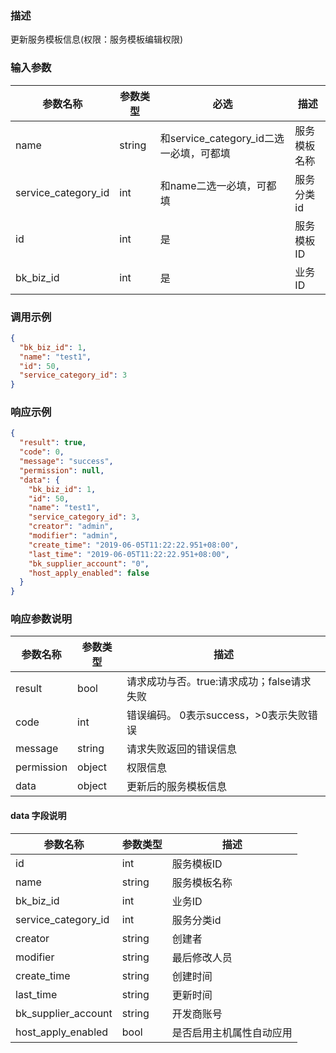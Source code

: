 ### 描述

更新服务模板信息(权限：服务模板编辑权限)

### 输入参数

| 参数名称                | 参数类型   | 必选                            | 描述     |
|---------------------|--------|-------------------------------|--------|
| name                | string | 和service_category_id二选一必填，可都填 | 服务模板名称 |
| service_category_id | int    | 和name二选一必填，可都填                | 服务分类id |
| id                  | int    | 是                             | 服务模板ID |
| bk_biz_id           | int    | 是                             | 业务ID   |

### 调用示例

```json
{
  "bk_biz_id": 1,
  "name": "test1",
  "id": 50,
  "service_category_id": 3
}
```

### 响应示例

```json
{
  "result": true,
  "code": 0,
  "message": "success",
  "permission": null,
  "data": {
    "bk_biz_id": 1,
    "id": 50,
    "name": "test1",
    "service_category_id": 3,
    "creator": "admin",
    "modifier": "admin",
    "create_time": "2019-06-05T11:22:22.951+08:00",
    "last_time": "2019-06-05T11:22:22.951+08:00",
    "bk_supplier_account": "0",
    "host_apply_enabled": false
  }
}
```

### 响应参数说明

| 参数名称       | 参数类型   | 描述                         |
|------------|--------|----------------------------|
| result     | bool   | 请求成功与否。true:请求成功；false请求失败 |
| code       | int    | 错误编码。 0表示success，>0表示失败错误  |
| message    | string | 请求失败返回的错误信息                |
| permission | object | 权限信息                       |
| data       | object | 更新后的服务模板信息                 |

#### data 字段说明

| 参数名称                | 参数类型   | 描述           |
|---------------------|--------|--------------|
| id                  | int    | 服务模板ID       |
| name                | string | 服务模板名称       |
| bk_biz_id           | int    | 业务ID         |
| service_category_id | int    | 服务分类id       |
| creator             | string | 创建者          |
| modifier            | string | 最后修改人员       |
| create_time         | string | 创建时间         |
| last_time           | string | 更新时间         |
| bk_supplier_account | string | 开发商账号        |
| host_apply_enabled  | bool   | 是否启用主机属性自动应用 |
